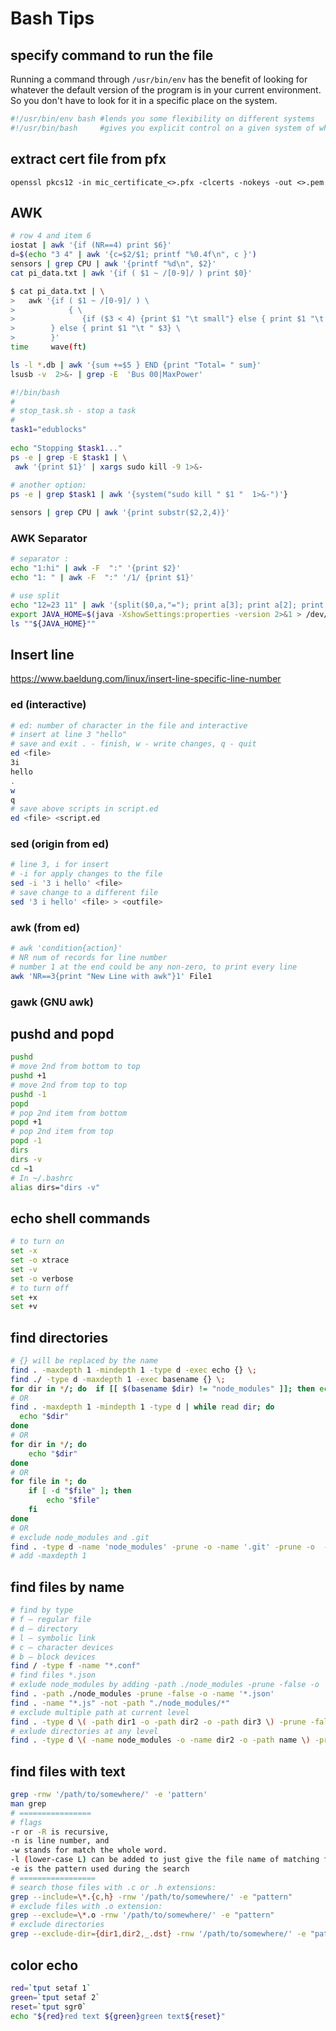 # Bash Tips

## specify command to run the file

Running a command through `/usr/bin/env` has the benefit of looking for whatever the default version of the program is in your current environment. So you don't have to look for it in a specific place on the system.

```bash
#!/usr/bin/env bash #lends you some flexibility on different systems
#!/usr/bin/bash     #gives you explicit control on a given system of what executable is called
```

## extract cert file from pfx
```
openssl pkcs12 -in mic_certificate_<>.pfx -clcerts -nokeys -out <>.pem
```

## AWK
```bash
# row 4 and item 6
iostat | awk '{if (NR==4) print $6}'
d=$(echo "3 4" | awk '{c=$2/$1; printf "%0.4f\n", c }') 
sensors | grep CPU | awk '{printf "%d\n", $2}'
cat pi_data.txt | awk '{if ( $1 ~ /[0-9]/ ) print $0}'

$ cat pi_data.txt | \
>   awk '{if ( $1 ~ /[0-9]/ ) \
>            { \
>               {if ($3 < 4) {print $1 "\t small"} else { print $1 "\t medium"} } \
>        } else { print $1 "\t " $3} \
>        }'
time     wave(ft)

ls -l *.db | awk '{sum +=$5 } END {print "Total= " sum}'
lsusb -v  2>&- | grep -E  'Bus 00|MaxPower'

#!/bin/bash
#
# stop_task.sh - stop a task
#
task1="edublocks"
 
echo "Stopping $task1..."
ps -e | grep -E $task1 | \
 awk '{print $1}' | xargs sudo kill -9 1>&-
 
# another option:
ps -e | grep $task1 | awk '{system("sudo kill " $1 "  1>&-")'}

sensors | grep CPU | awk '{print substr($2,2,4)}'
```
### AWK Separator
```bash
# separator :
echo "1:hi" | awk -F  ":" '{print $2}'
echo "1: " | awk -F  ":" '/1/ {print $1}'

# use split
echo "12=23 11" | awk '{split($0,a,"="); print a[3]; print a[2]; print a[1]}'
export JAVA_HOME=$(java -XshowSettings:properties -version 2>&1 > /dev/null | grep 'java.home' | awk '{split($0,v,"= "); print v[2] }')
ls ""${JAVA_HOME}""
```
## Insert line
https://www.baeldung.com/linux/insert-line-specific-line-number
### ed (interactive)
```bash
# ed: number of character in the file and interactive
# insert at line 3 "hello"
# save and exit . - finish, w - write changes, q - quit
ed <file>
3i
hello
.
w
q
# save above scripts in script.ed
ed <file> <script.ed
```
### sed (origin from ed)
```bash
# line 3, i for insert
# -i for apply changes to the file
sed -i '3 i hello' <file>
# save change to a different file
sed '3 i hello' <file> > <outfile>
```
### awk (from ed)
```bash
# awk 'condition{action}'
# NR num of records for line number
# number 1 at the end could be any non-zero, to print every line
awk 'NR==3{print "New Line with awk"}1' File1
```
### gawk (GNU awk)

## pushd and popd
```bash
pushd
# move 2nd from bottom to top
pushd +1
# move 2nd from top to top
pushd -1
popd
# pop 2nd item from bottom
popd +1
# pop 2nd item from top
popd -1
dirs
dirs -v
cd ~1
# In ~/.bashrc
alias dirs="dirs -v"
```
## echo shell commands

```bash
# to turn on
set -x
set -o xtrace
set -v
set -o verbose
# to turn off
set +x
set +v
```

## find directories

```bash
# {} will be replaced by the name
find . -maxdepth 1 -mindepth 1 -type d -exec echo {} \;
find ./ -type d -maxdepth 1 -exec basename {} \;
for dir in */; do  if [[ $(basename $dir) != "node_modules" ]]; then echo "$dir"; fi; done
# OR
find . -maxdepth 1 -mindepth 1 -type d | while read dir; do
  echo "$dir"
done
# OR
for dir in */; do
    echo "$dir"
done
# OR
for file in *; do
    if [ -d "$file" ]; then
        echo "$file"
    fi
done
# OR
# exclude node_modules and .git
find . -type d -name 'node_modules' -prune -o -name '.git' -prune -o  -type d -print
# add -maxdepth 1
```

## find files by name

```bash
# find by type
# f – regular file
# d – directory
# l – symbolic link
# c – character devices
# b – block devices
find / -type f -name "*.conf"
# find files *.json
# exlude node_modules by adding -path ./node_modules -prune -false -o
find . -path ./node_modules -prune -false -o -name '*.json'
find . -name "*.js" -not -path "./node_modules/*"
# exclude multiple path at current level
find . -type d \( -path dir1 -o -path dir2 -o -path dir3 \) -prune -false -o -name '*.txt'
# exlude directories at any level
find . -type d \( -name node_modules -o -name dir2 -o -path name \) -prune -false -o -name '*.json'
```

## find files with text

```bash
grep -rnw '/path/to/somewhere/' -e 'pattern'
man grep
# ================
# flags
-r or -R is recursive,
-n is line number, and
-w stands for match the whole word.
-l (lower-case L) can be added to just give the file name of matching files.
-e is the pattern used during the search
# =================
# search those files with .c or .h extensions:
grep --include=\*.{c,h} -rnw '/path/to/somewhere/' -e "pattern"
# exclude files with .o extension:
grep --exclude=\*.o -rnw '/path/to/somewhere/' -e "pattern"
# exclude directories
grep --exclude-dir={dir1,dir2,_.dst} -rnw '/path/to/somewhere/' -e "pattern"
```

## color echo

```bash
red=`tput setaf 1`
green=`tput setaf 2`
reset=`tput sgr0`
echo "${red}red text ${green}green text${reset}"
```

